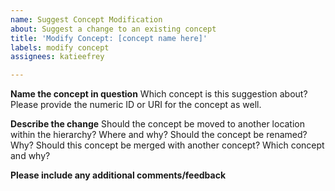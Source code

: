```yaml
---
name: Suggest Concept Modification
about: Suggest a change to an existing concept
title: 'Modify Concept: [concept name here]'
labels: modify concept
assignees: katieefrey

---
```


**Name the concept in question**
Which concept is this suggestion about? Please provide the numeric ID or URI for the concept as well.

**Describe the change**
Should the concept be moved to another location within the hierarchy? Where and why?
Should the concept be renamed? Why?
Should this concept be merged with another concept? Which concept and why?

**Please include any additional comments/feedback**
